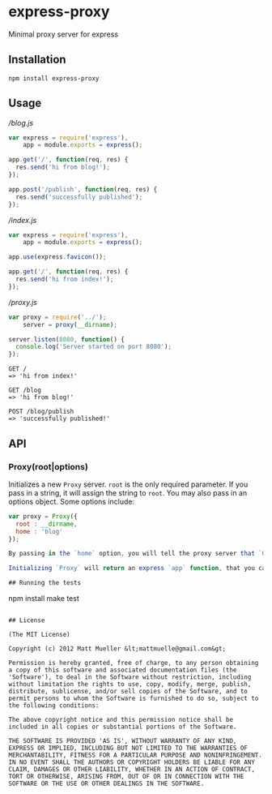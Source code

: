 
# express-proxy

  Minimal proxy server for express

## Installation

    npm install express-proxy

## Usage

*/blog.js*

```js
var express = require('express'),
    app = module.exports = express();

app.get('/', function(req, res) {
  res.send('hi from blog!');
});

app.post('/publish', function(req, res) {
  res.send('successfully published');
});
```

*/index.js*

```js
var express = require('express'),
    app = module.exports = express();

app.use(express.favicon());

app.get('/', function(req, res) {
  res.send('hi from index!');
});
```

*/proxy.js*
```js
var proxy = require('../');
    server = proxy(__dirname);

server.listen(8080, function() {
  console.log('Server started on port 8080');
});
```

```
GET / 
=> 'hi from index!'

GET /blog
=> 'hi from blog!'

POST /blog/publish
=> 'successfully published!'
```

## API

### Proxy(root|options)

Initializes a new `Proxy` server. `root` is the only required parameter. If you pass in a string, it will assign the string to `root`. You may also pass in an options object. Some options include:

```js
var proxy = Proxy({
  root : __dirname,
  home : 'blog'
});

By passing in the `home` option, you will tell the proxy server that `GET /` will proxy to `GET blog/`.

Initializing `Proxy` will return an express `app` function, that you can use to set up additional configuration.

## Running the tests

```
npm install
make test
```

## License 

(The MIT License)

Copyright (c) 2012 Matt Mueller &lt;mattmuelle@gmail.com&gt;

Permission is hereby granted, free of charge, to any person obtaining
a copy of this software and associated documentation files (the
'Software'), to deal in the Software without restriction, including
without limitation the rights to use, copy, modify, merge, publish,
distribute, sublicense, and/or sell copies of the Software, and to
permit persons to whom the Software is furnished to do so, subject to
the following conditions:

The above copyright notice and this permission notice shall be
included in all copies or substantial portions of the Software.

THE SOFTWARE IS PROVIDED 'AS IS', WITHOUT WARRANTY OF ANY KIND,
EXPRESS OR IMPLIED, INCLUDING BUT NOT LIMITED TO THE WARRANTIES OF
MERCHANTABILITY, FITNESS FOR A PARTICULAR PURPOSE AND NONINFRINGEMENT.
IN NO EVENT SHALL THE AUTHORS OR COPYRIGHT HOLDERS BE LIABLE FOR ANY
CLAIM, DAMAGES OR OTHER LIABILITY, WHETHER IN AN ACTION OF CONTRACT,
TORT OR OTHERWISE, ARISING FROM, OUT OF OR IN CONNECTION WITH THE
SOFTWARE OR THE USE OR OTHER DEALINGS IN THE SOFTWARE.
